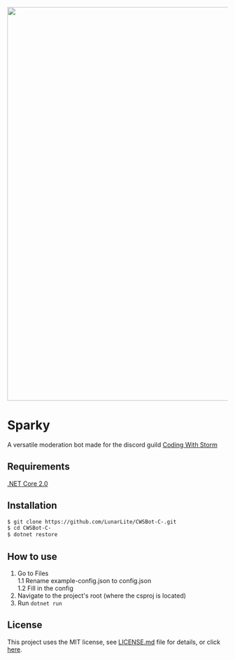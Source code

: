 <p align="center">
    <a href="https://forum.codingwithstorm.com">
       <img src="https://cdn.discordapp.com/attachments/280684583773798400/376117250824077314/cws_banner.png" width="900"/>
    </a>
</p>

# Sparky
A versatile moderation bot made for the discord guild [Coding With Storm]()

## Requirements
[.NET Core 2.0](https://www.microsoft.com/net/download)

## Installation
```bash
$ git clone https://github.com/LunarLite/CWSBot-C-.git
$ cd CWSBot-C-
$ dotnet restore
```

## How to use
1. Go to Files  
    1.1 Rename example-config.json to config.json  
    1.2 Fill in the config  
2. Navigate to the project's root (where the csproj is located)
3. Run `dotnet run`

## License
This project uses the MIT license, see [LICENSE.md](LICENSE.md) file for details, or click [here](https://choosealicense.com/licenses/mit/).
